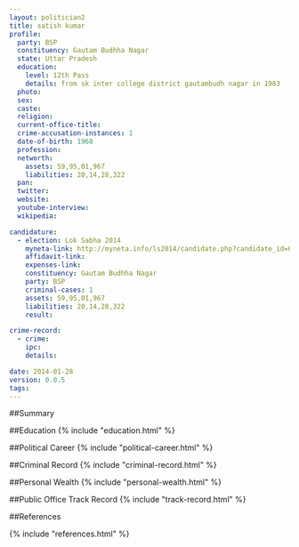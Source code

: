 ```yaml
---
layout: politician2
title: satish kumar
profile: 
  party: BSP
  constituency: Gautam Budhha Nagar
  state: Uttar Pradesh
  education: 
    level: 12th Pass
    details: from sk inter college district gautambudh nagar in 1983
  photo: 
  sex: 
  caste: 
  religion: 
  current-office-title: 
  crime-accusation-instances: 1
  date-of-birth: 1968
  profession: 
  networth: 
    assets: 59,95,01,967
    liabilities: 20,14,28,322
  pan: 
  twitter: 
  website: 
  youtube-interview: 
  wikipedia: 

candidature: 
  - election: Lok Sabha 2014
    myneta-link: http://myneta.info/ls2014/candidate.php?candidate_id=676
    affidavit-link: 
    expenses-link: 
    constituency: Gautam Budhha Nagar 
    party: BSP
    criminal-cases: 1
    assets: 59,95,01,967
    liabilities: 20,14,28,322
    result:  

crime-record: 
  - crime: 
    ipc: 
    details:  

date: 2014-01-28
version: 0.0.5
tags: 
---
```

##Summary


##Education
{% include "education.html" %}


##Political Career
{% include "political-career.html" %}


##Criminal Record
{% include "criminal-record.html" %}


##Personal Wealth
{% include "personal-wealth.html" %}


##Public Office Track Record
{% include "track-record.html" %}


##References


{% include "references.html" %}